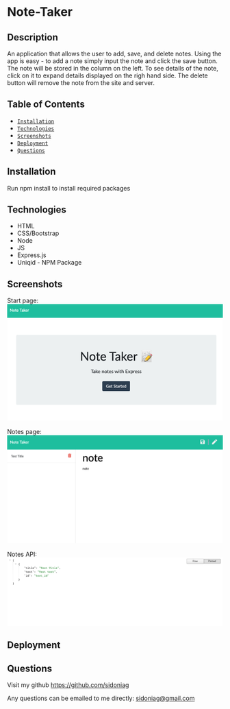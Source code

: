 # Note-Taker

## Description
An application that allows the user to add, save, and delete notes. Using the app is easy - to add a note simply input the note and click the save button. The note will be stored in the column on the left. To see details of the note, click on it to expand details displayed on the righ hand side. The delete button will remove the note from the site and server. 

## Table of Contents

* [`Installation`](#installation)
* [`Technologies`](#technologies)
* [`Screenshots`](#screenshots)
* [`Deployment`](#deployment)
* [`Questions`](#questions)

## Installation
Run npm install to install required packages

## Technologies
* HTML
* CSS/Bootstrap
* Node
* JS
* Express.js
* Uniqid - NPM Package

## Screenshots
Start page:
![Start page](./public/assets/images/note_start.png)

Notes page:
![Notes page](./public/assets/images/note_page.png)

Notes API: 
![Api image](./public/assets/images/notes_api.png)

## Deployment


## Questions
Visit my github
<https://github.com/sidoniag>

Any questions can be emailed to me directly: <sidoniag@gmail.com>